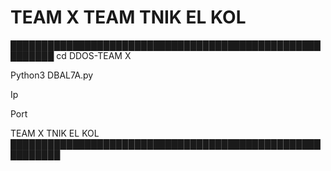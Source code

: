 # TEAM X TEAM TNIK EL KOL 

█████████████████████████████████████████████████████████
 cd DDOS-TEAM X
 
 Python3 DBAL7A.py 
 
 Ip 
 
 Port 
 
 TEAM X TNIK EL KOL 
 ██████████████████████████████████████████████████████████
  

   

     
